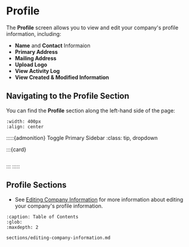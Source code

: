 
# Profile

The **Profile** screen allows you to view and edit your company's profile information, including:

- **Name** and **Contact** Informaion 
- **Primary Address** 
- **Mailing Address**
- **Upload Logo** 
- **View Activity Log** 
- **View Created & Modified Information** 


## Navigating to the Profile Section


You can find the **Profile** section along the left-hand side of the page:


```{lazyfigure} ../_static/solo_app/Profile/profile-location.webp
:width: 400px
:align: center
```

:::::{admonition} Toggle Primary Sidebar
:class: tip, dropdown

:::{card}


```{include} ../QuickTips/TogglePrimarySidebar.md
```

:::
:::::

## Profile Sections


- See [Editing Company Information](sections/editing-company-information.md) for more information about editing your company's profile information.


```{toctree}
:caption: Table of Contents 
:glob:
:maxdepth: 2

sections/editing-company-information.md
```